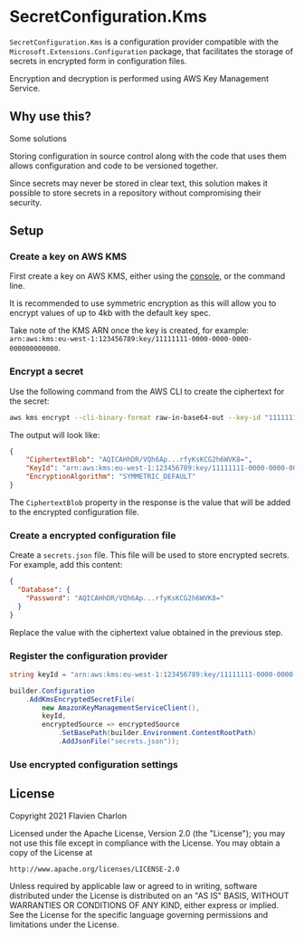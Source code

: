 # SecretConfiguration.Kms

`SecretConfiguration.Kms` is a configuration provider compatible with the `Microsoft.Extensions.Configuration` package, that facilitates the storage of secrets in encrypted form in configuration files.

Encryption and decryption is performed using AWS Key Management Service.

## Why use this?

Some solutions 

Storing configuration in source control along with the code that uses them allows configuration and code to be versioned together.

Since secrets may never be stored in clear text, this solution makes it possible to store secrets in a repository without compromising their security.

## Setup

### Create a key on AWS KMS

First create a key on AWS KMS, either using the [console](https://eu-west-1.console.aws.amazon.com/kms/home), or the command line.

It is recommended to use symmetric encryption as this will allow you to encrypt values of up to 4kb with the default key spec.

Take note of the KMS ARN once the key is created, for example: `arn:aws:kms:eu-west-1:123456789:key/11111111-0000-0000-0000-000000000000`.

### Encrypt a secret

Use the following command from the AWS CLI to create the ciphertext for the secret:

```bash
aws kms encrypt --cli-binary-format raw-in-base64-out --key-id "11111111-0000-0000-0000-000000000000" --plaintext "SECRET_TO_ENCRYPT"
```

The output will look like:

```json
{
    "CiphertextBlob": "AQICAHhDR/VQh6Ap...rfyKsKCG2h6WVK8=",
    "KeyId": "arn:aws:kms:eu-west-1:123456789:key/11111111-0000-0000-0000-000000000000",
    "EncryptionAlgorithm": "SYMMETRIC_DEFAULT"
}
```

The `CiphertextBlob` property in the response is the value that will be added to the encrypted configuration file.

### Create a encrypted configuration file

Create a `secrets.json` file. This file will be used to store encrypted secrets. For example, add this content:

```json
{
  "Database": {
    "Password": "AQICAHhDR/VQh6Ap...rfyKsKCG2h6WVK8="
  }
}
```

Replace the value with the ciphertext value obtained in the previous step.

### Register the configuration provider

```csharp
string keyId = "arn:aws:kms:eu-west-1:123456789:key/11111111-0000-0000-0000-000000000000";

builder.Configuration
    .AddKmsEncryptedSecretFile(
        new AmazonKeyManagementServiceClient(),
        keyId,
        encryptedSource => encryptedSource
            .SetBasePath(builder.Environment.ContentRootPath)
            .AddJsonFile("secrets.json"));
````

### Use encrypted configuration settings



## License

Copyright 2021 Flavien Charlon

Licensed under the Apache License, Version 2.0 (the "License"); you may not use this file except in compliance with the License. You may obtain a copy of the License at

    http://www.apache.org/licenses/LICENSE-2.0

Unless required by applicable law or agreed to in writing, software distributed under the License is distributed on an "AS IS" BASIS, WITHOUT WARRANTIES OR CONDITIONS OF ANY KIND, either express or implied.
See the License for the specific language governing permissions and limitations under the License.
